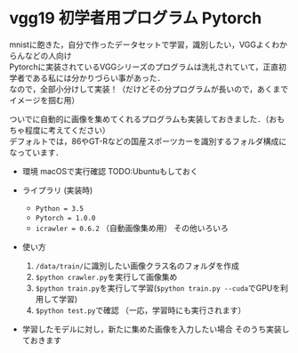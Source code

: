# vgg19 初学者用プログラム Pytorch
mnistに飽きた，自分で作ったデータセットで学習，識別したい，VGGよくわからんなどの人向け  
Pytorchに実装されているVGGシリーズのプログラムは洗礼されていて，正直初学者である私には分かりづらい事があった．   
なので，全部小分けして実装！（だけどその分プログラムが長いので，あくまでイメージを掴む用）  

ついでに自動的に画像を集めてくれるプログラムも実装しておきました．（おもちゃ程度に考えてください）  
デフォルトでは，86やGT-Rなどの国産スポーツカーを識別するフォルダ構成になっています．  

* 環境
macOSで実行確認
TODO:Ubuntuもしておく

* ライプラリ (実装時)
  * `Python = 3.5`
  * `Pytorch = 1.0.0`
  * `icrawler = 0.6.2` （自動画像集め用）
  その他いろいろ

* 使い方
  1. `/data/train/`に識別したい画像クラス名のフォルダを作成
  2. `$python crawler.py`を実行して画像集め
  3. `$python train.py`を実行して学習(`$python train.py --cuda`でGPUを利用して学習)
  4. `$python test.py`で確認 （一応，学習時にも実行されます）

* 学習したモデルに対し，新たに集めた画像を入力したい場合
  そのうち実装しておきます
